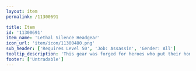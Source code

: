 ```yaml
---
layout: item
permalink: /11300691

title: Item
id: '11300691'
item_name: 'Lethal Silence Headgear'
icon_url: 'item/icon/11300480.png'
sub_header: ['Requires Level 50', 'Job: Assassin', 'Gender: All']
tooltip_description: 'This gear was forged for heroes who put their honor on the line and competed with their all!'
footer: ['Untradable']
---
```

